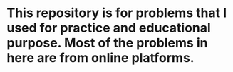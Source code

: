 # This repository is for problems that I used for practice and educational purpose. Most of the problems in here are from online platforms.
